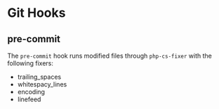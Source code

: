 # Git Hooks

## pre-commit

The ```pre-commit``` hook runs modified files through ```php-cs-fixer``` with the following fixers:

* trailing_spaces
* whitespacy_lines
* encoding
* linefeed